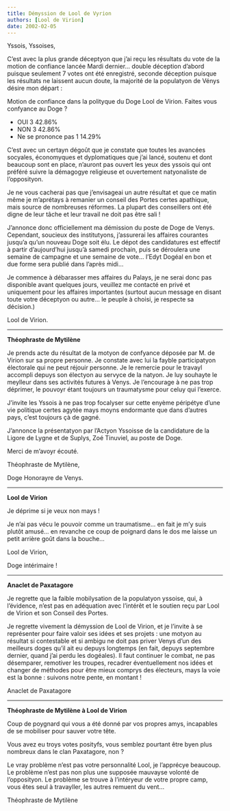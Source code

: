 ```yaml
---
title: Démyssion de Lool de Vyrion
authors: [Lool de Virion]
date: 2002-02-05
---
```


Yssois, Yssoises,

C’est avec la plus grande déceptyon que j’ai reçu les résultats du vote de la motion de confiance lancée Mardi dernier... double déception d’abord puisque seulement 7 votes ont été enregistré, seconde déception puisque les résultats ne laissent aucun doute, la majorité de la populatyon de Vénys désire mon départ :

Motion de confiance dans la polityque du Doge Lool de Virion. Faites vous confyance au Doge ?

-  OUI 3 42.86%
-  NON 3 42.86%
-  Ne se prononce pas 1 14.29%

C’est avec un certayn dégoût que je constate que toutes les avancées socyales, économyques et dyplomatiques que j’ai lancé, soutenu et dont beaucoup sont en place, n’auront pas ouvert les yeux des yssois qui ont préféré suivre la démagogye religieuse et ouvertement natyonaliste de l’opposityon.

Je ne vous cacherai pas que j’envisageai un autre résultat et que ce matin même je m’aprétays à remanier un conseil des Portes certes apathique, mais source de nombreuses réformes. La plupart des conseillers ont été digne de leur tâche et leur travail ne doit pas être sali !

J’annonce donc officiellement ma démission du poste de Doge de Venys. Cependant, soucieux des institutyons, j’assurerai les affaires courantes jusqu’a qu’un nouveau Doge soit élu. Le dépot des candidatures est effectif à partir d’aujourd’hui jusqu’à samedi prochain, puis se déroulera une semaine de campagne et une semaine de vote... l’Edyt Dogéal en bon et due forme sera publié dans l’après midi...

Je commence à débarasser mes affaires du Palays, je ne serai donc pas disponible avant quelques jours, veuillez me contacté en privé et uniquement pour les affaires importantes (surtout aucun message en disant toute votre déceptyon ou autre... le peuple à choisi, je respecte sa décision.)

Lool de Virion.

---

**Théophraste de Mytilène**

Je prends acte du résultat de la motyon de confyance déposée par M. de Virion sur sa propre personne. Je constate avec lui la fayble participatyon électorale qui ne peut réjouir personne. Je le remercie pour le travayl accompli depuys son électyon au servyce de la natyon. Je luy souhayte le meylleur dans ses activités futures à Venys. Je l’encourage à ne pas trop déprimer, le pouvoyr étant toujours un traumatysme pour celuy qui l’exerce.

J’invite les Yssois à ne pas trop focalyser sur cette enyème péripétye d’une vie politique certes agytée mays moyns endormante que dans d’autres pays, c’est toujours çà de gagné.

J’annonce la présentatyon par l’Actyon Yssoisse de la candidature de la Ligore de Lygne et de Suplys, Zoé Tinuviel, au poste de Doge.

Merci de m’avoyr écouté.

Théophraste de Mytilène,

Doge Honorayre de Venys.

---
**Lool de Virion**

Je déprime si je veux non mays !

Je n’ai pas vécu le pouvoir comme un traumatisme... en fait je m’y suis plutôt amusé... en revanche ce coup de poignard dans le dos me laisse un petit arrière goût dans la bouche...

Lool de Virion,

Doge intérimaire !

---
**Anaclet de Paxatagore**

Je regrette que la faible mobilysation de la populatyon yssoise, qui, à l’évidence, n’est pas en adéquation avec l’intérêt et le soutien reçu par Lool de Virion et son Conseil des Portes.

Je regrette vivement la démyssion de Lool de Virion, et je l’invite à se représenter pour faire valoir ses idées et ses projets : une motyon au résultat si contestable et si ambigu ne doit pas priver Venys d’un des meilleurs doges qu’il ait eu depuys longtemps (en fait, depuys septembre dernier, quand j’ai perdu les dogéales). Il faut continuer le combat, ne pas désemparer, remotiver les troupes, recadrer éventuellement nos idées et changer de méthodes pour être mieux comprys des électeurs, mays la voie est la bonne : suivons notre pente, en montant !

Anaclet de Paxatagore

---
**Théophraste de Mytilène à Lool de Virion**

Coup de poygnard qui vous a été donné par vos propres amys, incapables de se mobiliser pour sauver votre tête.

Vous avez eu troys votes posityfs, vous semblez pourtant être byen plus nombreux dans le clan Paxatagore, non ?

Le vray problème n’est pas votre personnalité Lool, je l’apprécye beaucoup. Le problème n’est pas non plus une supposée mauvayse volonté de l’opposityon. Le problème se trouve à l’intéryeur de votre propre camp, vous êtes seul à travayller, les autres remuent du vent...

Théophraste de Mytilène